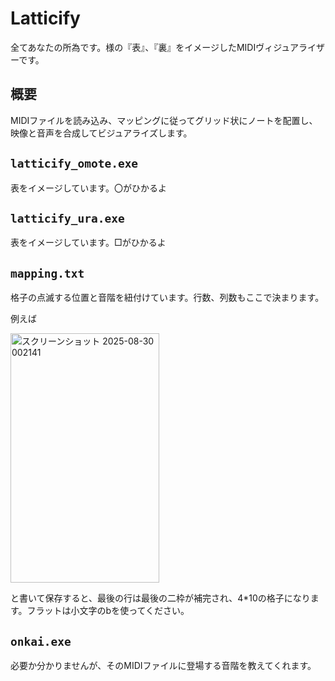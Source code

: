# Latticify
全てあなたの所為です。様の『表』、『裏』をイメージしたMIDIヴィジュアライザーです。

## 概要
MIDIファイルを読み込み、マッピングに従ってグリッド状にノートを配置し、映像と音声を合成してビジュアライズします。  
  
## **`latticify_omote.exe`**
表をイメージしています。〇がひかるよ

## **`latticify_ura.exe`**
表をイメージしています。□がひかるよ

## **`mapping.txt`**
格子の点滅する位置と音階を紐付けています。行数、列数もここで決まります。

例えば


<img width="238" height="399" alt="スクリーンショット 2025-08-30 002141" src="https://github.com/user-attachments/assets/f7ac43ab-2367-4b0d-967f-ae63fe2cc646" />


と書いて保存すると、最後の行は最後の二枠が補完され、4*10の格子になります。フラットは小文字のbを使ってください。

## **`onkai.exe`**
必要か分かりませんが、そのMIDIファイルに登場する音階を教えてくれます。
